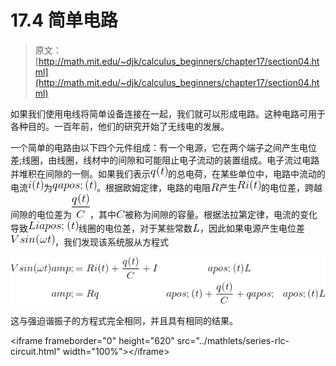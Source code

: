 # 17.4 简单电路

> 原文： [http://math.mit.edu/~djk/calculus_beginners/chapter17/section04.html](http://math.mit.edu/~djk/calculus_beginners/chapter17/section04.html)

如果我们使用电线将简单设备连接在一起，我们就可以形成电路。这种电路可用于各种目的。一百年前，他们的研究开始了无线电的发展。

一个简单的电路由以下四个元件组成：有一个电源，它在两个端子之间产生电位差;线圈，由线圈，线材中的间隙和可能阻止电子流动的装置组成。电子流过电路并堆积在间隙的一侧。如果我们表示![](img/tex-c9ef9cf8733ebf3f233aa6eafda45d88.gif)的总电荷，在某些单位中，电路中流动的电流![](img/tex-57657bc2e37bc611375fe476ff214b58.gif)为![](img/tex-174101193022348a2ed1b41dd51c61ca.gif)。根据欧姆定律，电路的电阻![](img/tex-e1e1d3d40573127e9ee0480caf1283d6.gif)产生![](img/tex-c410a3cf99eebc1fc366e71ce4a8cf51.gif)的电位差，跨越间隙的电位差为![](img/tex-d0d9c2399f7d78eedb0cac5d12f17286.gif)，其中![](img/tex-0d61f8370cad1d412f80b84d143e1257.gif)被称为​​间隙的容量。根据法拉第定律，电流的变化导致![](img/tex-e42d5ec6d8b55d81786e6562b5cfcda6.gif)线圈的电位差，对于某些常数![](img/tex-d20caec3b48a1eef164cb4ca81ba2587.gif)，因此如果电源产生电位差![](img/tex-340e2651fce876fe6115757dec27ae68.gif)，我们发现该系统服从方程式

![](img/tex-c9a7c1860d6a18b59e892e2fd90f6494.gif)

这与强迫谐振子的方程式完全相同，并且具有相同的结果。

&lt;iframe frameborder="0" height="620" src="../mathlets/series-rlc-circuit.html" width="100%"&gt;&lt;/iframe&gt;